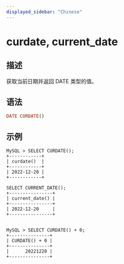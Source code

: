 ```yaml
---
displayed_sidebar: "Chinese"
---
```


# curdate, current_date

## 描述

获取当前日期并返回 DATE 类型的值。

## 语法

```Haskell
DATE CURDATE()
```

## 示例

```Plain Text
MySQL > SELECT CURDATE();
+------------+
| curdate()  |
+------------+
| 2022-12-20 |
+------------+

SELECT CURRENT_DATE();
+----------------+
| current_date() |
+----------------+
| 2022-12-20     |
+----------------+


MySQL > SELECT CURDATE() + 0;
+---------------+
| CURDATE() + 0 |
+---------------+
|      20221220 |
+---------------+
```